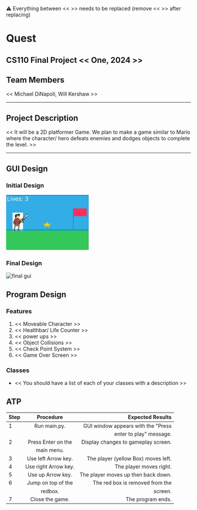 
:warning: Everything between << >> needs to be replaced (remove << >> after replacing)

# Quest 
## CS110 Final Project  << One, 2024 >>

## Team Members

<< Michael DiNapoli, Will Kershaw  >>

***

## Project Description

<< It will be a 2D platformer Game. We plan to make a game similar to Mario where the character/ hero defeats enemies and dodges objects to complete the level. >>
***    

## GUI Design

### Initial Design

![initial gui](assets/gui.jpg)

### Final Design

![final gui](assets/finalgui.jpg)

## Program Design

### Features

1. << Moveable Character >>
2. << Healthbar/ Life Counter >>
3. << power ups >>
4. << Object Collisions >>
5. << Check Point System >>
6. << Game Over Screen >>

### Classes

- << You should have a list of each of your classes with a description >>

## ATP

| Step                 |Procedure             |Expected Results                   |
|----------------------|:--------------------:|----------------------------------:|
|  1                   | Run main.py.         |GUI window appears with the "Press |
|                      |                      |  enter to play" message.          |
|  2                   | Press Enter on the   |Display changes to gameplay screen.|
|                      | main menu.           |                                   |
|  3                   | Use left Arrow key.  |The player (yellow Box) moves left.|
|  4                   | Use right Arrow key. |The player moves right.            |
|  5                   | Use up Arrow key.    |The player moves up then back down.|
|  6                   | Jump on top of the   |The red box is removed from the    |  
|                      | redbox.              |  screen.                          |
|  7                   | Close the game.      |The program ends.                 |

